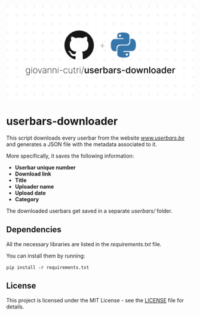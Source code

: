 ![Socialify](https://github.com/giovanni-cutri/userbars-downloader/blob/main/resources/socialify-logo.png)

# userbars-downloader
 
This script downloads every userbar from the website *www.userbars.be* and generates a JSON file with the metadata associated to it.

More specifically, it saves the following information:
- **Userbar unique number**
- **Download link**
- **Title**
- **Uploader name**
- **Upload date**
- **Category**

The downloaded userbars get saved in a separate *userbars/* folder.

## Dependencies

All the necessary libraries are listed in the *requirements.txt* file.

You can install them by running:

```
pip install -r requirements.txt
```

## License

This project is licensed under the MIT License - see the [LICENSE](https://github.com/giovanni-cutri/userbars-downloader/blob/main/LICENSE) file for details.
